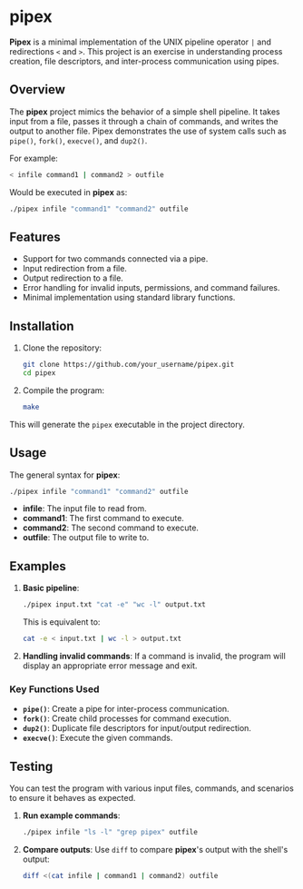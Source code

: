 # pipex

**Pipex** is a minimal implementation of the UNIX pipeline operator `|` and redirections `<` and `>`. This project is an exercise in understanding process creation, file descriptors, and inter-process communication using pipes.

## Overview
The **pipex** project mimics the behavior of a simple shell pipeline. It takes input from a file, passes it through a chain of commands, and writes the output to another file. Pipex demonstrates the use of system calls such as `pipe()`, `fork()`, `execve()`, and `dup2()`.

For example:
```bash
< infile command1 | command2 > outfile
```

Would be executed in **pipex** as:
```bash
./pipex infile "command1" "command2" outfile
```

## Features
- Support for two commands connected via a pipe.
- Input redirection from a file.
- Output redirection to a file.
- Error handling for invalid inputs, permissions, and command failures.
- Minimal implementation using standard library functions.

## Installation
1. Clone the repository:
   ```bash
   git clone https://github.com/your_username/pipex.git
   cd pipex
   ```

2. Compile the program:
   ```bash
   make
   ```

This will generate the `pipex` executable in the project directory.

## Usage
The general syntax for **pipex**:
```bash
./pipex infile "command1" "command2" outfile
```

- **infile**: The input file to read from.
- **command1**: The first command to execute.
- **command2**: The second command to execute.
- **outfile**: The output file to write to.

## Examples

1. **Basic pipeline**:
   ```bash
   ./pipex input.txt "cat -e" "wc -l" output.txt
   ```
   This is equivalent to:
   ```bash
   cat -e < input.txt | wc -l > output.txt
   ```

2. **Handling invalid commands**:
   If a command is invalid, the program will display an appropriate error message and exit.

### Key Functions Used

- **`pipe()`**: Create a pipe for inter-process communication.
- **`fork()`**: Create child processes for command execution.
- **`dup2()`**: Duplicate file descriptors for input/output redirection.
- **`execve()`**: Execute the given commands.

## Testing

You can test the program with various input files, commands, and scenarios to ensure it behaves as expected.

1. **Run example commands**:
   ```bash
   ./pipex infile "ls -l" "grep pipex" outfile
   ```

2. **Compare outputs**:
   Use `diff` to compare **pipex**'s output with the shell's output:
   ```bash
   diff <(cat infile | command1 | command2) outfile
   ```
